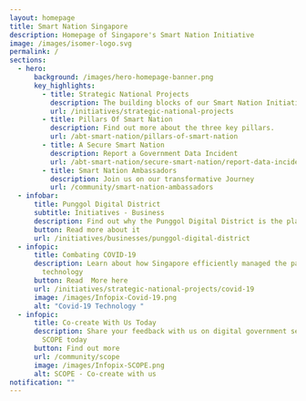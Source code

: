 ```yaml
---
layout: homepage
title: Smart Nation Singapore
description: Homepage of Singapore's Smart Nation Initiative
image: /images/isomer-logo.svg
permalink: /
sections:
  - hero:
      background: /images/hero-homepage-banner.png
      key_highlights:
        - title: Strategic National Projects
          description: The building blocks of our Smart Nation Initiative
          url: /initiatives/strategic-national-projects
        - title: Pillars Of Smart Nation
          description: Find out more about the three key pillars.
          url: /abt-smart-nation/pillars-of-smart-nation
        - title: A Secure Smart Nation
          description: Report a Government Data Incident
          url: /abt-smart-nation/secure-smart-nation/report-data-incident/
        - title: Smart Nation Ambassadors
          description: Join us on our transformative Journey
          url: /community/smart-nation-ambassadors
  - infobar:
      title: Punggol Digital District
      subtitle: Initiatives - Business
      description: Find out why the Punggol Digital District is the place to be!
      button: Read more about it
      url: /initiatives/businesses/punggol-digital-district
  - infopic:
      title: Combating COVID-19
      description: Learn about how Singapore efficiently managed the pandemic with
        technology
      button: Read  More here
      url: /initiatives/strategic-national-projects/covid-19
      image: /images/Infopix-Covid-19.png
      alt: "Covid-19 Technology "
  - infopic:
      title: Co-create With Us Today
      description: Share your feedback with us on digital government services via
        SCOPE today
      button: Find out more
      url: /community/scope
      image: /images/Infopix-SCOPE.png
      alt: SCOPE - Co-create with us
notification: ""
---
```

